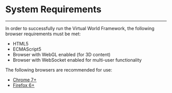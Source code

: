 System Requirements
===================
-------------------
 
In order to successfully run the Virtual World Framework, the following browser requirements must be met:

*   HTML5
*   ECMAScript5
*   Browser with WebGL enabled (for 3D content)
*	Browser with WebSocket enabled for multi-user functionality

The following browsers are recommended for use:

*   [Chrome 7+](https://www.google.com/intl/en/chrome/browser/)
*   [Firefox 6+](http://www.mozilla.org/en-US/firefox/new/)
